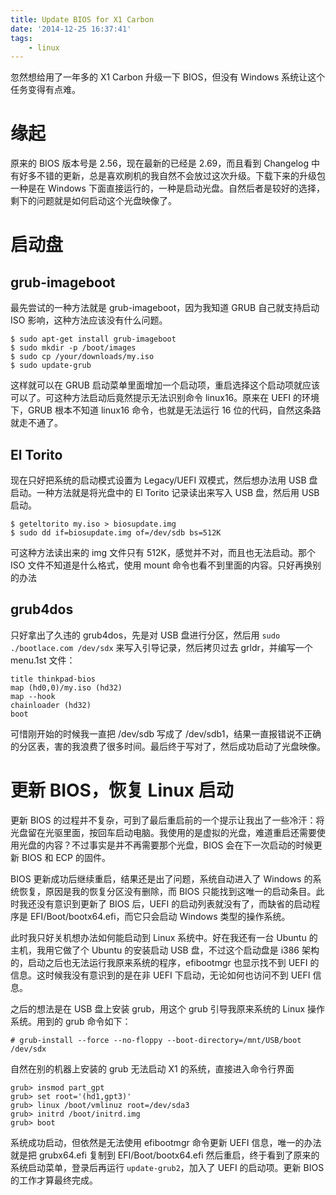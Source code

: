 ```yaml
---
title: Update BIOS for X1 Carbon
date: '2014-12-25 16:37:41'
tags:
    - linux
---
```


忽然想给用了一年多的 X1 Carbon 升级一下 BIOS，但没有 Windows 系统让这个任务变得有点难。

<!--more-->

# 缘起

原来的 BIOS 版本号是 2.56，现在最新的已经是 2.69，而且看到 Changelog 中有好多不错的更新，总是喜欢刷机的我自然不会放过这次升级。下载下来的升级包一种是在 Windows 下面直接运行的，一种是启动光盘。自然后者是较好的选择，剩下的问题就是如何启动这个光盘映像了。

# 启动盘

## grub-imageboot

最先尝试的一种方法就是 grub-imageboot，因为我知道 GRUB 自己就支持启动 ISO 影响，这种方法应该没有什么问题。

    $ sudo apt-get install grub-imageboot
    $ sudo mkdir -p /boot/images
    $ sudo cp /your/downloads/my.iso
    $ sudo update-grub

这样就可以在 GRUB 启动菜单里面增加一个启动项，重启选择这个启动项就应该可以了。可这种方法启动后竟然提示无法识别命令 linux16。原来在 UEFI 的环境下，GRUB 根本不知道 linux16 命令，也就是无法运行 16 位的代码，自然这条路就走不通了。

## El Torito

现在只好把系统的启动模式设置为 Legacy/UEFI 双模式，然后想办法用 USB 盘启动。一种方法就是将光盘中的 El Torito 记录读出来写入 USB 盘，然后用 USB 启动。

    $ geteltorito my.iso > biosupdate.img
    $ sudo dd if=biosupdate.img of=/dev/sdb bs=512K

可这种方法读出来的 img 文件只有 512K，感觉并不对，而且也无法启动。那个 ISO 文件不知道是什么格式，使用 mount 命令也看不到里面的内容。只好再换别的办法

## grub4dos

只好拿出了久违的 grub4dos，先是对 USB 盘进行分区，然后用 `sudo ./bootlace.com /dev/sdx` 来写入引导记录，然后拷贝过去 grldr，并编写一个 menu.1st 文件：

    title thinkpad-bios
    map (hd0,0)/my.iso (hd32)
    map --hook
    chainloader (hd32)
    boot

可惜刚开始的时候我一直把 /dev/sdb 写成了 /dev/sdb1，结果一直报错说不正确的分区表，害的我浪费了很多时间。最后终于写对了，然后成功启动了光盘映像。

# 更新 BIOS，恢复 Linux 启动

更新 BIOS 的过程并不复杂，可到了最后重启前的一个提示让我出了一些冷汗：将光盘留在光驱里面，按回车启动电脑。我使用的是虚拟的光盘，难道重启还需要使用光盘的内容？不过事实是并不再需要那个光盘，BIOS 会在下一次启动的时候更新 BIOS 和 ECP 的固件。

BIOS 更新成功后继续重启，结果还是出了问题，系统自动进入了 Windows 的系统恢复，原因是我的恢复分区没有删除，而 BIOS 只能找到这唯一的启动条目。此时我还没有意识到更新了 BIOS 后，UEFI 的启动列表就没有了，而缺省的启动程序是 EFI/Boot/bootx64.efi，而它只会启动 Windows 类型的操作系统。

此时我只好关机想办法如何能启动到 Linux 系统中。好在我还有一台 Ubuntu 的主机，我用它做了个 Ubuntu 的安装启动 USB 盘，不过这个启动盘是 i386 架构的，启动之后也无法运行我原来系统的程序，efibootmgr 也显示找不到 UEFI 的信息。这时候我没有意识到的是在非 UEFI 下启动，无论如何也访问不到 UEFI 信息。

之后的想法是在 USB 盘上安装 grub，用这个 grub 引导我原来系统的 Linux 操作系统。用到的 grub 命令如下：

    # grub-install --force --no-floppy --boot-directory=/mnt/USB/boot /dev/sdx

自然在别的机器上安装的 grub 无法启动 X1 的系统，直接进入命令行界面

    grub> insmod part_gpt
    grub> set root='(hd1,gpt3)'
    grub> linux /boot/vmlinuz root=/dev/sda3
    grub> initrd /boot/initrd.img
    grub> boot

系统成功启动，但依然是无法使用 efibootmgr 命令更新 UEFI 信息，唯一的办法就是把 grubx64.efi 复制到 EFI/Boot/bootx64.efi 然后重启，终于看到了原来的系统启动菜单，登录后再运行 `update-grub2`，加入了 UEFI 的启动项。更新 BIOS 的工作才算最终完成。

